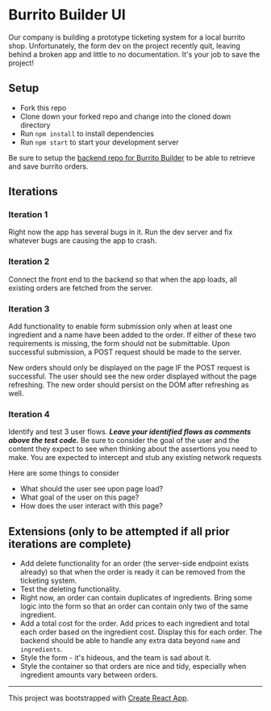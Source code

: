 # Burrito Builder UI

Our company is building a prototype ticketing system for a local burrito shop. Unfortunately, the form dev on the project recently quit, leaving behind a broken app and little to no documentation. It's your job to save the project!

## Setup

- Fork this repo
- Clone down your forked repo and change into the cloned down directory
- Run `npm install` to install dependencies
- Run `npm start` to start your development server

Be sure to setup the [backend repo for Burrito Builder](https://github.com/turingschool-examples/burrito-builder-api) to be able to retrieve and save burrito orders.

## Iterations

### Iteration 1

Right now the app has several bugs in it. Run the dev server and fix whatever bugs are causing the app to crash.

### Iteration 2

Connect the front end to the backend so that when the app loads, all existing orders are fetched from the server.

### Iteration 3

Add functionality to enable form submission only when at least one ingredient and a name have been added to the order. If either of these two requirements is missing, the form should not be submittable. Upon successful submission, a POST request should be made to the server.

New orders should only be displayed on the page IF the POST request is successful. The user should see the new order displayed without the page refreshing. The new order should persist on the DOM after refreshing as well.

### Iteration 4

Identify and test 3 user flows.
***Leave your identified flows as comments above the test code.***
Be sure to consider the goal of the user and the content they expect to see when thinking about the assertions you need to make.
You are expected to intercept and stub any existing network requests

Here are some things to consider

- What should the user see upon page load?
- What goal of the user on this page?
- How does the user interact with this page?

## Extensions (only to be attempted if all prior iterations are complete)

- Add delete functionality for an order (the server-side endpoint exists already) so that when the order is ready it can be removed from the ticketing system.
- Test the deleting functionality.
- Right now, an order can contain duplicates of ingredients. Bring some logic into the form so that an order can contain only two of the same ingredient.
- Add a total cost for the order. Add prices to each ingredient and total each order based on the ingredient cost. Display this for each order. The backend should be able to handle any extra data beyond `name` and `ingredients`.
- Style the form - it's hideous, and the team is sad about it.
- Style the container so that orders are nice and tidy, especially when ingredient amounts vary between orders.

---

This project was bootstrapped with [Create React App](https://github.com/facebook/create-react-app).
